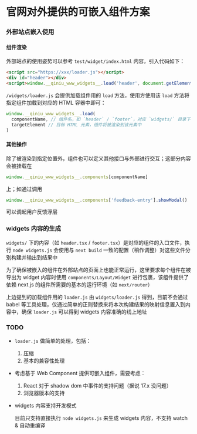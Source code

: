 # 官网对外提供的可嵌入组件方案

### 外部站点嵌入使用

#### 组件渲染

外部站点的使用姿势可以参考 `test/widget/index.html` 内容，引入代码如下：

```html
<script src="https://xxx/loader.js"></script>
<div id="header"></div>
<script>window.__qiniu_www_widgets__.load('header', document.getElementById('header'))</script>
```

`/widgets/loader.js` 会提供加载组件用的 `load` 方法，使用方使用该 `load` 方法将指定组件加载到对应的 HTML 容器中即可：

```ts
window.__qiniu_www_widgets__.load(
  componentName, // 组件名，如 `header` / `footer`，对应 `widgets/` 目录下的内容
  targetElement // 目标 HTML 元素，组件将被渲染到该元素中
)
```

#### 其他操作

除了被渲染到指定位置外，组件也可以定义其他接口与外部进行交互；这部分内容会被挂载在

```ts
window.__qiniu_www_widgets__.components[componentName]
```

上；如通过调用

```ts
window.__qiniu_www_widgets__.components['feedback-entry'].showModal()
```

可以调起用户反馈浮层

### widgets 内容的生成

`widgets/` 下的内容（如 `header.tsx` / `footer.tsx`）是对应的组件的入口文件，执行 `node widgets.js` 会使用与 `next build` 一致的配置（稍作调整）对这些文件分别构建并输出到结果中

为了确保被嵌入的组件在外部站点的页面上也能正常运行，这里要求每个组件在被导出为 widget 内容时使用 `components/Layout/Widget` 进行包裹，该组件提供了依赖 next.js 的组件所需要的基本的运行环境（如 `next/router`）

上边提到的加载组件用的 `loader.js` 由 `widgets/loader.js` 得到，目前不会通过 babel 等工具处理，仅通过简单的正则替换来将本次构建结果的映射信息置入到内容中，确保 `loader.js` 可以得到 widgets 内容准确的线上地址

### TODO

* `loader.js` 做简单的处理，包括：

    1. 压缩
    2. 基本的兼容性处理

* 考虑基于 Web Component 提供可嵌入组件，需要考虑：

    1. React 对于 shadow dom 中事件的支持问题（据说 17.x 没问题）
    2. 浏览器版本的支持

* widgets 内容支持开发模式

    目前只支持直接执行 `node widgets.js` 来生成 widgets 内容，不支持 watch & 自动重编译
